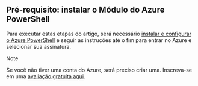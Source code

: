 ## <a name="prerequisite-install-the-azure-powershell-module"></a>Pré-requisito: instalar o Módulo do Azure PowerShell

Para executar estas etapas do artigo, será necessário [instalar e configurar o Azure PowerShell](../articles/powershell-install-configure.md) e seguir as instruções até o fim para entrar no Azure e selecionar sua assinatura.

> [!NOTE]
> Se você não tiver uma conta do Azure, será preciso criar uma. Inscreva-se em uma [avaliação gratuita aqui](../articles/active-directory/sign-up-organization.md).


<!--HONumber=Nov16_HO2-->


